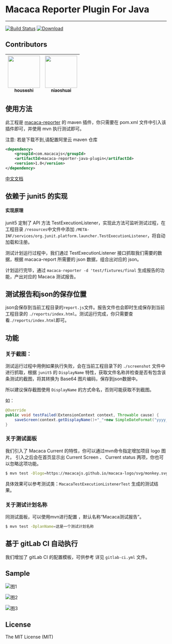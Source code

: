 
# Macaca Reporter Plugin For Java

---

[![Build Status](https://www.travis-ci.org/macacajs/macaca-reporter-java-plugin.svg?branch=master)](https://travis-ci.org/macacajs/macaca-reporter-java-plugin)
[ ![Download](https://api.bintray.com/packages/macaca/macaca-reporter-java-plugin/macaca-reporter-java-plugin/images/download.svg?version=1.0) ](https://bintray.com/macaca/macaca-reporter-java-plugin/macaca-reporter-java-plugin/1.0/link)

<!-- GITCONTRIBUTOR_START -->

## Contributors

|[<img src="https://avatars3.githubusercontent.com/u/50022460?v=4" width="100px;"/><br/><sub><b>houseshi</b></sub>](https://github.com/houseshi)<br/>|[<img src="https://avatars1.githubusercontent.com/u/5117373?v=4" width="100px;"/><br/><sub><b>niaoshuai</b></sub>](https://github.com/niaoshuai)<br/>|
| :---: | :---: | 

<!-- GITCONTRIBUTOR_END -->

## 使用方法

此工程是 [macaca-reporter](//github.com/macacajs/macaca-reporter) 的 maven 插件，你只需要在 pom.xml 文件中引入该插件即可，并使用 mvn 执行测试即可。

注意: 若是下载不到,请配置阿里云 maven 仓库
```xml
<dependency>
    <groupId>com.macacajs</groupId>
    <artifactId>macaca-reporter-java-plugin</artifactId>
    <version>1.0</version>
</dependency>
```

[中文文档](./docs/guide.md)

## 依赖于 junit5 的实现

#### 实现原理

junit5 定制了 API 方法 TestExecutionListener，实现此方法可监听测试过程，在工程目录 `/resources`中文件中添加 `/META-INF/services/org.junit.platform.launcher.TestExecutionListener`，将自动加载和注册。

测试计划运行过程中，我们通过 TestExecutionListener 接口抓取我们需要的数据，根据 macaca-report 所需要的 json 数据，组合出对应的 json。

计划运行完毕，通过 `macaca-reporter -d 'test/fixtures/final` 生成报告的功能，产出对应的 Macaca 测试报告。

## 测试报告和json的保存位置

json会保存到当前工程目录的`report.js`文件。报告文件也会即时生成保存到当前工程目录的 `./reports/index.html`。测试运行完成，你只需要查看`./reports/index.html`即可。

## 功能

### 关于截图：

测试运行过程中用例如果执行失败，会在当前工程目录下的 `./screenshot` 文件中进行抓取，根据 `junit5` 的 `DisplayName` 特性，获取文件名称并检查是否有包含该条测试的截图，将其转换为 Base64 图片编码，保存到json数据中。

所以建议保存截图使用 `DisplayName` 的方式命名，否则可能获取不到截图。

如：

```java
@Override
public void testFailed(ExtensionContext context, Throwable cause) {
    saveScreen(context.getDisplayName()+"_"+new SimpleDateFormat("yyyy_MM_dd_HH_mm_ss").format(new Date()));
}
```

### 关于测试面板

我们引入了 Macaca Current 的特性，你可以通过mvn命令指定增加项目 logo 图片。
引入之后会在首页显示出 Current Screen 、 Current status 两项，你也可以忽略这项功能。

```bash
$ mvn test -Dlogo=https://macacajs.github.io/macaca-logo/svg/monkey.svg
```

具体效果可以参考测试类：`MacacaTestExecutionListenerTest` 生成的测试结果。

### 关于测试计划名称

同测试面板，可以使用mvn进行配置 ，默认名称“Macaca测试报告”。

```bash
$ mvn test -DplanName=这是一个测试计划名称
```

## 基于 gitLab CI 自动执行

我们增加了 gitLab CI 的配置模板，可供参考 详见 `gitlab-ci.yml` 文件。

## Sample

![图1](docs/image/macaca1.png)

![图2](docs/image/macaca2.png)

![图3](docs/image/macaca3.png)

## License

The MIT License (MIT)
